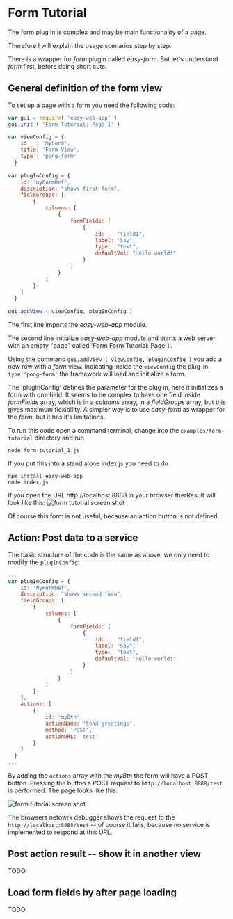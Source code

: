 # Form Tutorial
The form plug in is complex and may be main functionality of a page. 

Therefore I will explain the usage scenarios step by step.

There is a wrapper for _form_ plugin called _easy-form_. 
But let's understand _form_ first, before doing short cuts.

## General definition of the form view 
To set up a page with a form you need the following code:

```javascript
var gui = require( 'easy-web-app' )   
gui.init ( 'Form Tutorial: Page 1' )

var viewConfig = {
    id   : 'myForm',
    title: 'Form View',
    type : 'pong-form'    
  }
  
var plugInConfig = {
    id: 'myFormDef',
    description: "shows first form",
    fieldGroups: [
        {
            columns: [
                {
                    formFields: [
                        {
                            id:    "field1",
                            label: "Say",
                            type:  "text",
                            defaultVal: "Hello world!"
                        }
                    ]
                }
            ]
        }
    ]
  }
  
gui.addView ( viewConfig, plugInConfig ) 
```
The first line imports the _easy-web-app_ module.

The second line initialize _easy-web-app_ module and 
starts a web server with an empty "page" called 'Form Form Tutorial: Page 1'.

Using the command `gui.addView ( viewConfig, plugInConfig )`  you add a new row with a _form_ view.
Indicating inside the `viewConfig` the plug-in `type:'pong-form'` the framework will load and initialize a form.  

The 'plugInConfig' defines the parameter for the plug in, here it initializes a form with one field.
It seems to be complex to have one field inside _formFields_ array, which is in a _columns_ array,
in a _fieldGroups_ array, but this gives maximum flexibility. 
A simpler way is to use _easy-form_ as wrapper for the _form_, but it has it's limitations.

To run this code open a command terminal, change into the `examples/form-tutorial` directory and run

    node form-tutorial_1.js

If you put this into a stand alone index.js you need to do

    npm install easy-web-app
    node index.js

If you open the URL http://localhost:8888 in your browser therResult will look like this:
![form tutorial screen shot](https://raw.githubusercontent.com/ma-ha/easy-web-app/master/examples/form-tutorial/form_tutorial_1.png) 

Of course this form is not useful, because an action button is not defined. 

## Action: Post data to a service 
The basic structure of the code is the same as above, we only need to modify the `plugInConfig`:

```javascript
...
var plugInConfig = {
    id: 'myFormDef',
    description: "shows second form",
    fieldGroups: [
        {
            columns: [
                {
                    formFields: [
                        {
                            id:    "field1",
                            label: "Say",
                            type:  "text",
                            defaultVal: "Hello world!"
                        }
                    ]
                }
            ]
        }
    ],
    actions: [
        {
            id: 'myBtn',
            actionName: 'Send greetings',
            method: 'POST',
            actionURL: 'test'
        }
    ]
  }
...
```

By adding the `actions` array with the _myBtn_ the form will have a POST button. 
Pressing the button a POST request to `http://localhost:8888/test` is performed. 
The page looks like this:

![form tutorial screen shot](https://raw.githubusercontent.com/ma-ha/easy-web-app/master/examples/form-tutorial/form_tutorial_2.png) 
 
The browsers netowrk debugger shows the request to the `http://localhost:8888/test` 
-- of course it fails, because no service is implemented to respond at this URL.

## Post action result -- show it in another view
TODO

## Load form fields by after page loading
TODO



